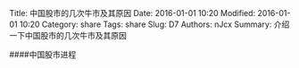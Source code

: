 Title: 中国股市的几次牛市及其原因
Date: 2016-01-01 10:20
Modified: 2016-01-01 10:20
Category: share
Tags: share
Slug: D7
Authors: nJcx
Summary: 介绍一下中国股市的几次牛市及其原因


####中国股市进程

